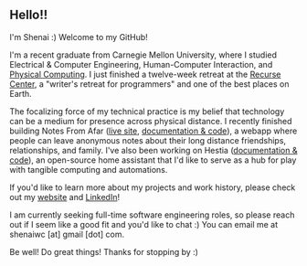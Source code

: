 ## Hello!!

I'm Shenai :) Welcome to my GitHub! 

I'm a recent graduate from Carnegie Mellon University, where I studied Electrical & Computer Engineering, Human-Computer Interaction, and [Physical Computing](https://ideate.cmu.edu/undergraduate-programs/physical-computing/). I just finished a twelve-week retreat at the [Recurse Center](https://www.recurse.com), a "writer's retreat for programmers" and one of the best places on Earth.

The focalizing force of my technical practice is my belief that technology can be a medium for presence across physical distance. I recently finished building Notes From Afar ([live site](https://notes-from-afar.onrender.com/), [documentation & code](https://github.com/shenaichan/long_distance)), a webapp where people can leave anonymous notes about their long distance friendships, relationships, and family. I've also been working on Hestia ([documentation & code](https://github.com/shenaichan/hestia)), an open-source home assistant that I'd like to serve as a hub for play with tangible computing and automations.

If you'd like to learn more about my projects and work history, please check out my [website](https://shenaichan.github.io) and [LinkedIn](https://www.linkedin.com/in/shenaichan/)! 

I am currently seeking full-time software engineering roles, so please reach out if I seem like a good fit and you'd like to chat :) You can email me at shenaiwc [at] gmail [dot] com.

Be well! Do great things! Thanks for stopping by :)
